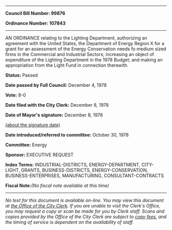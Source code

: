 

********

**Council Bill Number: 99876**
   
**Ordinance Number: 107843**
********

 AN ORDINANCE relating to the Lighting Department, authorizing an agreement with the United States, the Department of Energy Region X for a grant for an assessment of the Energy Conservation needs fo medium sized firms in the Commercial and Industrial Sectors; increasing an object of expenditure of the Lighting Department in the 1978 Budget; and making an appropriation from the Light Fund in connection therewith.

**Status:** Passed
   
**Date passed by Full Council:** December 4, 1978
   
**Vote:** 8-0
   
**Date filed with the City Clerk:** December 8, 1978
   
**Date of Mayor's signature:** December 8, 1978
   
[(about the signature date)](/~public/approvaldate.htm)
   
   
   
**Date introduced/referred to committee:** October 30, 1978
   
**Committee:** Energy
   
**Sponsor:** EXECUTIVE REQUEST
   
   
**Index Terms:** INDUSTRIAL-DISTRICTS, ENERGY-DEPARTMENT, CITY-LIGHT, GRANTS, BUSINESS-DISTRICTS, ENERGY-CONSERVATION, BUSINESS-ENTERPRISES, MANUFACTURING, CONSULTANT-CONTRACTS

**Fiscal Note:**_(No fiscal note available at this time)_
********

_No text for this document is available on-line. You may view this document at [the Office of the City Clerk](http://www.seattle.gov/leg/clerk/contactUs.htm). If you are unable to visit the Clerk's Office, you may request a copy or scan be made for you by Clerk staff. Scans and copies provided by the Office of the City Clerk are subject to [copy fees](http://clerk.seattle.gov/~public/clerkfees.htm), and the timing of service is dependent on the availability of staff._

